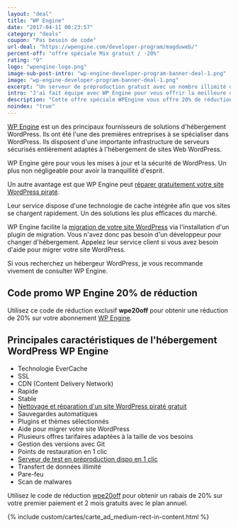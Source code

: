 ```yaml
---
layout: "deal"
title: "WP Engine"
date: "2017-04-11 00:23:57"
category: "deals"
coupon: "Pas besoin de code"
url-deal: "https://wpengine.com/developer-program/magduweb/"
percent-off: "offre spéciale Mix gratuit / -20%"
rating: "9"
logo: "wpengine-logo.png"
image-sub-post-intro: "wp-engine-developer-program-banner-deal-1.png"
image: "wp-engine-developer-program-banner-deal-1.png"
excerpt: "Un serveur de préproduction gratuit avec un nombre illimité de sites WordPress. Obtenez également 20% de réduction sur tous les plans d'hébergement de WPEngine sur votre 1er paiement et 2 mois gratuits avec le plan annuel."
intro: "J'ai fait équipe avec WP Engine pour vous offrir la meilleure offre sur leur **hébergement WordPress**. Ce partenariat exclusif vous permet d'accéder au [programme développeur dédié à la communauté du MDW](https://wpengine.com/developer-program/magduweb/). Déployez ainsi facilement des sites clients en utilisant un compte personnel WP Engine gratuit avec des sites WordPress illimités en préproduction et des installations WP transférables. N'oubliez pas, si vous référez un client à WP Engine lorsque par exemple vous mettez en production son site WordPress, vous gagnez $200 ou 100% du paiement du premier mois du client (en fonction du montant le plus élevé). Ce n'est pas tout. Utilisez le code promo [wpe20off](https://wpeng.in/magduoffer/) pour obtenir 20% de remise sur votre premier paiement pour un hébergement WordPress de production, peu importe le plan choisit. Obtenez un supplément de **2 mois gratuit** en choisissant un plan annuel. Migrez facilement votre site WordPress vers WP Engine. Un plugin gratuit de migration automatisée est offert avec chaque compte."
description: "Cette offre spéciale WPEngine vous offre 20% de réduction sur le 1er paiement. C'est la meilleure réduction WPEngine du moment, alors utilisez notre code de réduction WPEngine maintenant."
noindex: "true"
---
```


[WP Engine](https://wpeng.in/magduoffer/) est un des principaux fournisseurs de solutions d'hébergement WordPress. Ils ont été l'une des premières entreprises à se spécialiser dans WordPress. Ils disposent d'une importante infrastructure de serveurs sécurisés entièrement adaptés à l'hébergement de sites Web WordPress.

WP Engine gère pour vous les mises à jour et la sécurité de WordPress. Un plus non négligeable pour avoir la tranquillité d'esprit.

Un autre avantage est que WP Engine peut [réparer gratuitement votre site WordPress piraté](https://wpeng.in/magduworth/).

Leur service dispose d'une technologie de cache intégrée afin que vos sites se chargent rapidement. Un des solutions les plus efficaces du marché.

WP Engine facilite la [migration de votre site WordPress](https://wpeng.in/magdumove/) via l'installation d'un plugin de migration. Vous n'avez donc pas besoin d'un développeur pour changer d'hébergement. Appelez leur service client si vous avez besoin d'aide pour migrer votre site WordPress.

Si vous recherchez un hébergeur WordPress, je vous recommande vivement de consulter WP Engine.

## Code promo WP Engine 20% de réduction

Utilisez ce code de réduction exclusif **wpe20off** pour obtenir une réduction de 20% sur votre abonnement [WP Engine](https://wpeng.in/magduoffer/).

## Principales caractéristiques de l'hébergement WordPress WP Engine

- Technologie EverCache
- SSL
- CDN (Content Delivery Network)
- Rapide
- Stable
- [Nettoyage et réparation d'un site WordPress piraté gratuit](https://wpeng.in/magduworth/)
- Sauvegardes automatiques
- Plugins et thèmes sélectionnés
- Aide pour migrer votre site WordPress
- Plusieurs offres tarifaires adaptées à la taille de vos besoins
- Gestion des versions avec Git
- Points de restauration en 1 clic
- [Serveur de test en préproduction dispo en 1 clic](https://wpengine.com/developer-program/magduweb/)
- Transfert de données illimité
- Pare-feu
- Scan de malwares

Utilisez le code de réduction [wpe20off](https://wpeng.in/magduoffer/) pour obtenir un rabais de 20% sur votre premier paiement et 2 mois gratuits avec le plan annuel.

{% include custom/cartes/carte_ad_medium-rect-in-content.html %}
